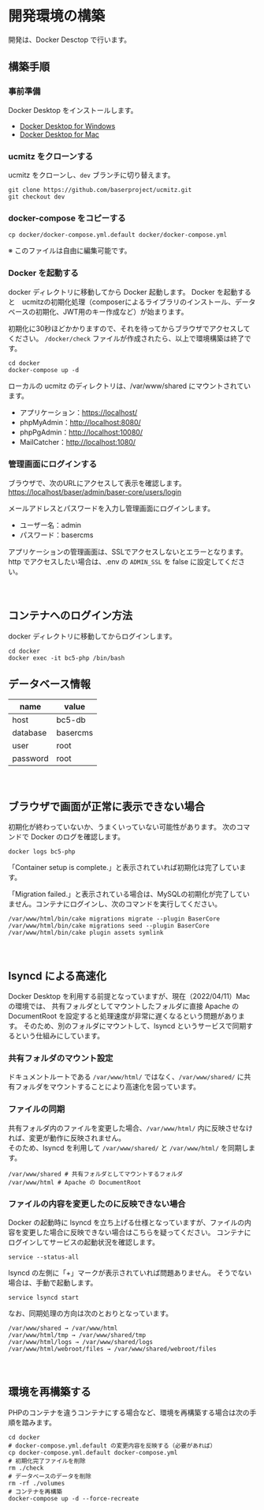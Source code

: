 # 開発環境の構築

開発は、Docker Desctop で行います。

## 構築手順

### 事前準備
Docker Desktop をインストールします。

- [Docker Desktop for Windows](https://hub.docker.com/editions/community/docker-ce-desktop-windows/)
- [Docker Desktop for Mac](https://hub.docker.com/editions/community/docker-ce-desktop-mac/)

### ucmitz をクローンする
ucmitz をクローンし、`dev` ブランチに切り替えます。

```
git clone https://github.com/baserproject/ucmitz.git
git checkout dev
```


### docker-compose をコピーする

```
cp docker/docker-compose.yml.default docker/docker-compose.yml
```

※ このファイルは自由に編集可能です。

### Docker を起動する
docker ディレクトリに移動してから Docker 起動します。
Docker を起動すると　ucmitzの初期化処理（composerによるライブラリのインストール、データベースの初期化、JWT用のキー作成など）が始まります。  

初期化に30秒ほどかかりますので、それを待ってからブラウザでアクセスしてください。 `/docker/check` ファイルが作成されたら、以上で環境構築は終了です。

```
cd docker
docker-compose up -d
```

ローカルの ucmitz のディレクトリは、/var/www/shared にマウントされています。  

- アプリケーション：[https://localhost/](https://localhost/)
- phpMyAdmin：[http://localhost:8080/](http://localhost:8080/)
- phpPgAdmin：[http://localhost:10080/](http://localhost:10080/)
- MailCatcher：[http://localhost:1080/](http://localhost:1080/)

### 管理画面にログインする

ブラウザで、次のURLにアクセスして表示を確認します。
[https://localhost/baser/admin/baser-core/users/login](https://localhost/baser/admin/baser-core/users/login)
   
メールアドレスとパスワードを入力し管理画面にログインします。

- ユーザー名：admin
- パスワード：basercms

アプリケーションの管理画面は、SSLでアクセスしないとエラーとなります。  
http でアクセスしたい場合は、.env の `ADMIN_SSL` を false  に設定してください。

　
## コンテナへのログイン方法

docker ディレクトリに移動してからログインします。

```
cd docker
docker exec -it bc5-php /bin/bash
```

## データベース情報

| name | value |
|-----------|------------|
| host | bc5-db |
| database | basercms |
| user | root |
| password | root |

　
## ブラウザで画面が正常に表示できない場合

初期化が終わっていないか、うまくいっていない可能性があります。
次のコマンドで Docker のログを確認します。

```shell
docker logs bc5-php
````

「Container setup is complete.」と表示されていれば初期化は完了しています。  

「Migration failed.」と表示されている場合は、MySQLの初期化が完了していません。コンテナにログインし、次のコマンドを実行してください。

```shell
/var/www/html/bin/cake migrations migrate --plugin BaserCore
/var/www/html/bin/cake migrations seed --plugin BaserCore
/var/www/html/bin/cake plugin assets symlink
```

　
## lsyncd による高速化

Docker Desktop を利用する前提となっていますが、現在（2022/04/11）Macの環境では、
共有フォルダとしてマウントしたフォルダに直接 Apache の DocumentRoot を設定すると処理速度が非常に遅くなるという問題があります。
そのため、別のフォルダにマウントして、lsyncd というサービスで同期するという仕組みにしています。


### 共有フォルダのマウント設定

ドキュメントルートである `/var/www/html/` ではなく、`/var/www/shared/` に共有フォルダをマウントすることにより高速化を図っています。


### ファイルの同期

共有フォルダ内のファイルを変更した場合、`/var/www/html/` 内に反映させなければ、変更が動作に反映されません。  
そのため、lsyncd を利用して `/var/www/shared/` と `/var/www/html/` を同期します。

```shell
/var/www/shared # 共有フォルダとしてマウントするフォルダ
/var/www/html # Apache の DocumentRoot
```

### ファイルの内容を変更したのに反映できない場合

Docker の起動時に lsyncd を立ち上げる仕様となっていますが、ファイルの内容を変更した場合に反映できない場合はこちらを疑ってください。
コンテナにログインしてサービスの起動状況を確認します。

```shell
service --status-all
```

lsyncd の左側に「+」マークが表示されていれば問題ありません。
そうでない場合は、手動で起動します。

```shell
service lsyncd start
```

なお、同期処理の方向は次のとおりとなっています。

```shell
/var/www/shared → /var/www/html
/var/www/html/tmp → /var/www/shared/tmp
/var/www/html/logs → /var/www/shared/logs
/var/www/html/webroot/files → /var/www/shared/webroot/files
```

　
## 環境を再構築する

PHPのコンテナを違うコンテナにする場合など、環境を再構築する場合は次の手順を踏みます。

```shell
cd docker
# docker-compose.yml.default の変更内容を反映する（必要があれば）
cp docker-compose.yml.default docker-compose.yml
# 初期化完了ファイルを削除
rm ./check
# データベースのデータを削除
rm -rf ./volumes
# コンテナを再構築
docker-compose up -d --force-recreate
```


